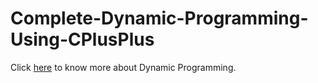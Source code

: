 # Complete-Dynamic-Programming-Using-CPlusPlus

Click [here](https://www.geeksforgeeks.org/dynamic-programming/) to know more about Dynamic Programming.
